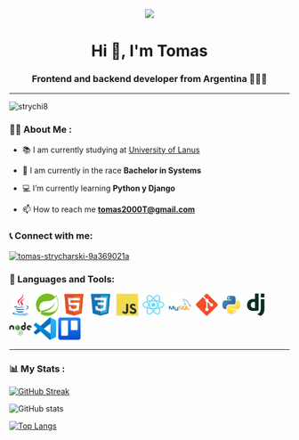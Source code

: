 <div id="header" align="center">
    <img src="https://i.giphy.com/media/v1.Y2lkPTc5MGI3NjExNmZkb3o0NWNqemhpcWo5ZTJtMGI1OXh5OGJzdTludzBvbWtjY2ZvcCZlcD12MV9pbnRlcm5hbF9naWZfYnlfaWQmY3Q9Zw/wwg1suUiTbCY8H8vIA/giphy-downsized-large.gif" width="200" />
    <h1 align="center">Hi 👋, I'm Tomas</h1>
    <h3 align="center">Frontend and backend developer from Argentina 💙🤍💙</h3>
</div>

---

<!-- VISTAS DEL PERFIL -->
<p align="left"> <img src="https://komarev.com/ghpvc/?username=strychi8&label=Profile%20views&color=0e75b6&style=flat" alt="strychi8" /> </p>

<!-- BREVE DESCRIPCION -->
### 👨‍💻 About Me :

- 📚 I am currently studying at [University of Lanus](https://www.unla.edu.ar/)

- 🌱 I am currently in the race **Bachelor in Systems**

- 💻 I’m currently learning **Python y Django**

- 📫 How to reach me **tomas2000T@gmail.com**

<!-- CONTACTO -->
<h3 align="left">📞 Connect with me:</h3>
<p align="left">
<a href="https://linkedin.com/in/tomas-strycharski-9a369021a" target="blank"><img align="center" src="https://raw.githubusercontent.com/rahuldkjain/github-profile-readme-generator/master/src/images/icons/Social/linked-in-alt.svg" alt="tomas-strycharski-9a369021a" height="30" width="40" /></a>
</p>


<!-- LENGUAJES Y HERRAMIENTAS -->
<div align="left">
    <h3>🔨 Languages and Tools:</h3>
    <div>
        <img src="https://github.com/devicons/devicon/blob/master/icons/java/java-original.svg" title="Java" alt="Java" width="40" height="40"/>&nbsp;
        <img src="https://github.com/devicons/devicon/blob/master/icons/spring/spring-original.svg" title="Spring" alt="Spring" width="40" height="40"/>&nbsp;
        <img src="https://github.com/devicons/devicon/blob/master/icons/html5/html5-original.svg" title="HTML5" alt="HTML" width="40" height="40"/>&nbsp;
        <img src="https://github.com/devicons/devicon/blob/master/icons/css3/css3-original.svg"  title="CSS3" alt="CSS" width="40" height="40"/>&nbsp;
        <img src="https://github.com/devicons/devicon/blob/master/icons/javascript/javascript-original.svg" title="JavaScript" alt="JavaScript" width="40" height="40"/>&nbsp;
        <img src="https://github.com/devicons/devicon/blob/master/icons/react/react-original.svg" title="React" alt="React" width="40" height="40"/>&nbsp;
        <img src="https://github.com/devicons/devicon/blob/master/icons/mysql/mysql-original-wordmark.svg" title="MySQL"  alt="MySQL" width="40" height="40"/>&nbsp;
        <img src="https://github.com/devicons/devicon/blob/master/icons/git/git-original.svg" title="Git" **alt="Git" width="40" height="40"/>
        <img src="https://github.com/devicons/devicon/blob/master/icons/python/python-original.svg" title="Git" **alt="Git" width="40" height="40"/>
        <img src="https://github.com/devicons/devicon/blob/master/icons/django/django-plain.svg" title="Django" alt="Django" width="40" height="40"/>&nbsp;
        <img src="https://github.com/devicons/devicon/blob/master/icons/nodejs/nodejs-original-wordmark.svg" title="Git" **alt="Git" width="40" height="40"/>
        <img src="https://github.com/devicons/devicon/blob/master/icons/vscode/vscode-original.svg" title="Git" **alt="Git" width="40" height="40"/>
        <img src="https://github.com/devicons/devicon/blob/master/icons/trello/trello-original.svg" title="Trello" **alt="Trello" width="40" height="40"/>
      </div>
</div>


<!-- STATS Y LENGUAJES MAS USADOS -->
---

### 📊 My Stats :

[![GitHub Streak](http://github-readme-streak-stats.herokuapp.com?user=Strychi8&theme=onedark)](https://git.io/streak-stats)

![GitHub stats](https://github-readme-stats.vercel.app/api?username=Strychi8&show_icons=true&theme=radical)

[![Top Langs](https://github-readme-stats.vercel.app/api/top-langs/?username=Strychi8&theme=tokyonight)](https://github.com/anuraghazra/github-readme-stats)
